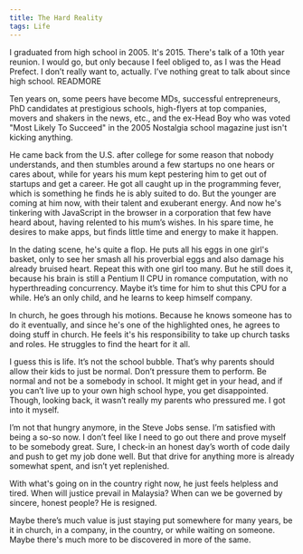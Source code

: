 ```yaml
---
title: The Hard Reality
tags: Life
---
```


I graduated from high school in 2005. It's 2015. There's talk of a 10th year reunion. I would go, but only because I feel obliged to, as I was the Head Prefect. I don’t really want to, actually. I’ve nothing great to talk about since high school.
READMORE

Ten years on, some peers have become MDs, successful entrepreneurs, PhD candidates at prestigious schools, high-flyers at top companies, movers and shakers in the news, etc., and the ex-Head Boy who was voted "Most Likely To Succeed" in the 2005 Nostalgia school magazine just isn't kicking anything.

He came back from the U.S. after college for some reason that nobody understands, and then stumbles around a few startups no one hears or cares about, while for years his mum kept pestering him to get out of startups and get a career. He got all caught up in the programming fever, which is something he finds he is ably suited to do. But the younger are coming at him now, with their talent and exuberant energy. And now he's tinkering with JavaScript in the browser in a corporation that few have heard about, having relented to his mum’s wishes. In his spare time, he desires to make apps, but finds little time and energy to make it happen.

In the dating scene, he's quite a flop. He puts all his eggs in one girl's basket, only to see her smash all his proverbial eggs and also damage his already bruised heart. Repeat this with one girl too many. But he still does it, because his brain is still a Pentium II CPU in romance computation, with no hyperthreading concurrency. Maybe it’s time for him to shut this CPU for a while. He’s an only child, and he learns to keep himself company.

In church, he goes through his motions. Because he knows someone has to do it eventually, and since he's one of the highlighted ones, he agrees to doing stuff in church. He feels it's his responsibility to take up church tasks and roles. He struggles to find the heart for it all.

I guess this is life. It’s not the school bubble. That’s why parents should allow their kids to just be normal. Don’t pressure them to perform. Be normal and not be a somebody in school. It might get in your head, and if you can’t live up to your own high school hype, you get disappointed. Though, looking back, it wasn’t really my parents who pressured me. I got into it myself.

I’m not that hungry anymore, in the Steve Jobs sense. I’m satisfied with being a so-so now. I don’t feel like I need to go out there and prove myself to be somebody great. Sure, I check-in an honest day’s worth of code daily and push to get my job done well. But that drive for anything more is already somewhat spent, and isn’t yet replenished.

With what's going on in the country right now, he just feels helpless and tired. When will justice prevail in Malaysia? When can we be governed by sincere, honest people? He is resigned.

Maybe there’s much value is just staying put somewhere for many years, be it in church, in a company, in the country, or while waiting on someone. Maybe there's much more to be discovered in more of the same.
